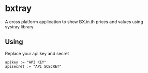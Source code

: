 # bxtray
A cross platform application to show BX.in.th prices and values using systray library

## Using
Replace your api key and secret

    apikey := "API KEY"
    apisecret := "API SCECRET"

